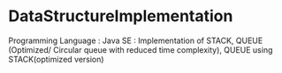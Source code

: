 # DataStructureImplementation
Programming Language : Java SE : Implementation of STACK, QUEUE (Optimized/ Circular queue with reduced time complexity), QUEUE using STACK(optimized version)

